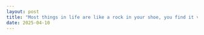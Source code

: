 ```yaml
---
layout: post
title: "Most things in life are like a rock in your shoe, you find it very uncomfortable and others don’t even know."
date: 2025-04-10
---
```


